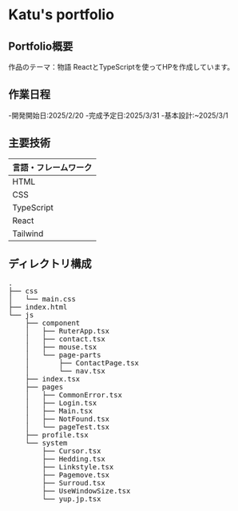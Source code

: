 # Katu's portfolio

## Portfolio概要
作品のテーマ：物語
ReactとTypeScriptを使ってHPを作成しています。
## 作業日程
-開発開始日:2025/2/20
-完成予定日:2025/3/31
-基本設計:~2025/3/1
## 主要技術
|言語・フレームワーク|
|-------------|
|HTML|
|CSS|
|TypeScript|
|React|
|Tailwind|

## ディレクトリ構成
<pre>
.
├── css
│   └── main.css
├── index.html
└── js
    ├── component
    │   ├── RuterApp.tsx
    │   ├── contact.tsx
    │   ├── mouse.tsx
    │   └── page-parts
    │       ├── ContactPage.tsx
    │       └── nav.tsx
    ├── index.tsx
    ├── pages
    │   ├── CommonError.tsx
    │   ├── Login.tsx
    │   ├── Main.tsx
    │   ├── NotFound.tsx
    │   └── pageTest.tsx
    ├── profile.tsx
    └── system
        ├── Cursor.tsx
        ├── Hedding.tsx
        ├── Linkstyle.tsx
        ├── Pagemove.tsx
        ├── Surroud.tsx
        ├── UseWindowSize.tsx
        └── yup.jp.tsx
        </pre>